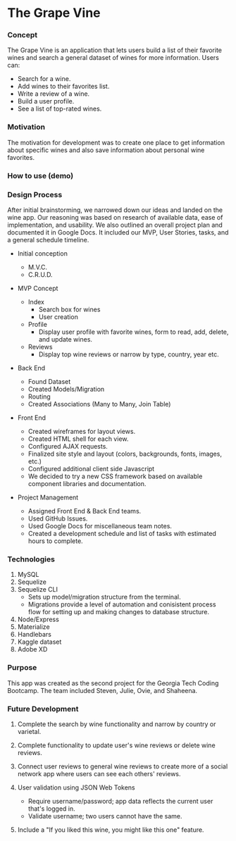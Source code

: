 # The Grape Vine

### Concept

The Grape Vine is an application that lets users build a list of their favorite wines and   search a general dataset of wines for more information. Users can: 

* Search for a wine.
* Add wines to their favorites list.
* Write a review of a wine.
* Build a user profile.
* See a list of top-rated wines.

### Motivation 

The motivation for development was to create one place to get information about specific wines and also save information about personal wine favorites. 

### How to use (demo)


### Design Process

After initial brainstorming, we narrowed down our ideas and landed on the wine app. Our reasoning was based on research of available data, ease of implementation, and usability. We also outlined an overall project plan and documented it in Google Docs. It included our MVP, User Stories, tasks, and a general schedule timeline.

* Initial conception
	* M.V.C. 
	* C.R.U.D.

* MVP Concept
	* Index
		* Search box for wines
		* User creation
	* Profile
		* Display user profile with favorite wines, form to read, add, delete, and update wines.
	* Reviews
		* Display top wine reviews or narrow by type, country, year etc.

* Back End
	* Found Dataset 
	* Created Models/Migration
	* Routing
	* Created Associations (Many to Many, Join Table)

* Front End

	* Created wireframes for layout views.
	* Created HTML shell for each view.
	* Configured AJAX requests.
	* Finalized site style and layout (colors, backgrounds, fonts, images, etc.)
	* Configured additional client side Javascript
	* We decided to try a new CSS framework based on available component libraries and documentation.

* Project Management

	* Assigned Front End & Back End teams.
	* Used GitHub Issues.
	* Used Google Docs for miscellaneous team notes.
	* Created a development schedule and list of tasks with estimated hours to complete.
	
### Technologies

1. MySQL
2. Sequelize
3. Sequelize CLI
	* Sets up model/migration structure from the terminal.
	* Migrations provide a level of automation and conisistent process flow for setting up and making changes to database structure. 
2. Node/Express
3. Materialize
4. Handlebars
6. Kaggle dataset
7. Adobe XD

### Purpose

This app was created as the second project for the Georgia Tech Coding Bootcamp. The team included Steven, Julie, Ovie, and Shaheena.

### Future Development

1. Complete the search by wine functionality and narrow by country or varietal.
2. Complete functionality to update user's wine reviews or delete wine reviews.
4. Connect user reviews to general wine reviews to create more of a social network app where users can see each others' reviews.

5. User validation using JSON Web Tokens
	* Require username/password; app data reflects the current user that's logged in.
	* Validate username; two users cannot have the same.
6. Include a "If you liked this wine, you might like this one" feature.
